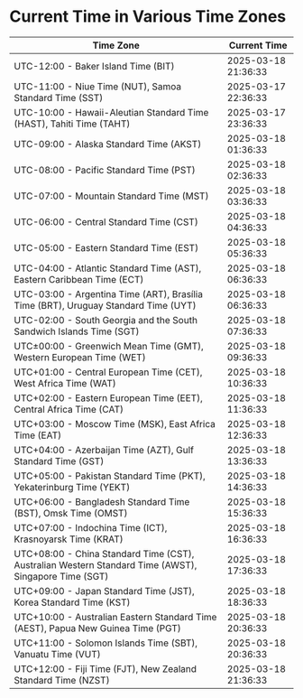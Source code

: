 # Current Time in Various Time Zones

| Time Zone | Current Time |
|-----------|--------------|
| UTC-12:00 - Baker Island Time (BIT) | 2025-03-18 21:36:33 |
| UTC-11:00 - Niue Time (NUT), Samoa Standard Time (SST) | 2025-03-17 22:36:33 |
| UTC-10:00 - Hawaii-Aleutian Standard Time (HAST), Tahiti Time (TAHT) | 2025-03-17 23:36:33 |
| UTC-09:00 - Alaska Standard Time (AKST) | 2025-03-18 01:36:33 |
| UTC-08:00 - Pacific Standard Time (PST) | 2025-03-18 02:36:33 |
| UTC-07:00 - Mountain Standard Time (MST) | 2025-03-18 03:36:33 |
| UTC-06:00 - Central Standard Time (CST) | 2025-03-18 04:36:33 |
| UTC-05:00 - Eastern Standard Time (EST) | 2025-03-18 05:36:33 |
| UTC-04:00 - Atlantic Standard Time (AST), Eastern Caribbean Time (ECT) | 2025-03-18 06:36:33 |
| UTC-03:00 - Argentina Time (ART), Brasília Time (BRT), Uruguay Standard Time (UYT) | 2025-03-18 06:36:33 |
| UTC-02:00 - South Georgia and the South Sandwich Islands Time (SGT) | 2025-03-18 07:36:33 |
| UTC±00:00 - Greenwich Mean Time (GMT), Western European Time (WET) | 2025-03-18 09:36:33 |
| UTC+01:00 - Central European Time (CET), West Africa Time (WAT) | 2025-03-18 10:36:33 |
| UTC+02:00 - Eastern European Time (EET), Central Africa Time (CAT) | 2025-03-18 11:36:33 |
| UTC+03:00 - Moscow Time (MSK), East Africa Time (EAT) | 2025-03-18 12:36:33 |
| UTC+04:00 - Azerbaijan Time (AZT), Gulf Standard Time (GST) | 2025-03-18 13:36:33 |
| UTC+05:00 - Pakistan Standard Time (PKT), Yekaterinburg Time (YEKT) | 2025-03-18 14:36:33 |
| UTC+06:00 - Bangladesh Standard Time (BST), Omsk Time (OMST) | 2025-03-18 15:36:33 |
| UTC+07:00 - Indochina Time (ICT), Krasnoyarsk Time (KRAT) | 2025-03-18 16:36:33 |
| UTC+08:00 - China Standard Time (CST), Australian Western Standard Time (AWST), Singapore Time (SGT) | 2025-03-18 17:36:33 |
| UTC+09:00 - Japan Standard Time (JST), Korea Standard Time (KST) | 2025-03-18 18:36:33 |
| UTC+10:00 - Australian Eastern Standard Time (AEST), Papua New Guinea Time (PGT) | 2025-03-18 20:36:33 |
| UTC+11:00 - Solomon Islands Time (SBT), Vanuatu Time (VUT) | 2025-03-18 20:36:33 |
| UTC+12:00 - Fiji Time (FJT), New Zealand Standard Time (NZST) | 2025-03-18 21:36:33 |
